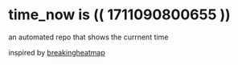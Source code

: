 # time_now is (( 1711090800655 ))

an automated repo that shows the currnent time

inspired by [breakingheatmap](https://github.com/breakingheatmap/breakingheatmap)